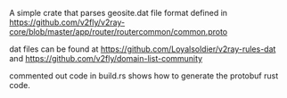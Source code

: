 A simple crate that parses geosite.dat file format defined in 
https://github.com/v2fly/v2ray-core/blob/master/app/router/routercommon/common.proto

dat files can be found at
https://github.com/Loyalsoldier/v2ray-rules-dat
and
https://github.com/v2fly/domain-list-community

commented out code in build.rs shows how to generate the protobuf rust code.
